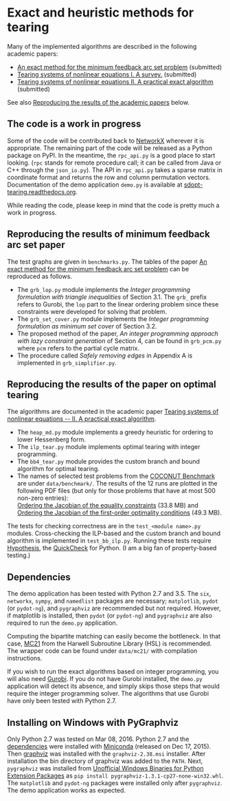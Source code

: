 
Exact and heuristic methods for tearing
=======================================

Many of the implemented algorithms are described in the following 
academic papers:

  - [An exact method for the minimum feedback arc set problem](http://reliablecomputing.eu/baharev_minimum_feedback_arc_set.pdf) (submitted)
  - [Tearing systems of nonlinear equations I. A survey.](http://reliablecomputing.eu/baharev_tearing_survey.pdf) (submitted)
  - [Tearing systems of nonlinear equations II. A practical exact algorithm](http://reliablecomputing.eu/baharev_tearing_exact_algorithm.pdf) (submitted)

See also [Reproducing the results of the academic papers](#reproducing-the-results-of-minimum-feedback-arc-set-paper)
below.


The code is a work in progress
------------------------------

Some of the code will be contributed back to 
[NetworkX](http://networkx.github.io/documentation/latest/overview.html)
wherever it is appropriate. The remaining part of the code will be released 
as a Python package on PyPI. In the meantime, the `rpc_api.py` is a good place 
to start looking. (`rpc` stands for remote procedure call; it can be called from
Java or C++ through the `json_io.py`). The API in `rpc_api.py` takes a sparse
matrix in coordinate format and returns the row and column permutation vectors.
Documentation of the demo application `demo.py` is available at 
[sdopt-tearing.readthedocs.org](https://sdopt-tearing.readthedocs.org).

While reading the code, please keep in mind that the code is pretty much
a work in progress.


Reproducing the results of minimum feedback arc set paper
---------------------------------------------------------

The test graphs are given in `benchmarks.py`. The tables of the paper
[An exact method for the minimum feedback arc set problem](http://reliablecomputing.eu/baharev_minimum_feedback_arc_set.pdf) 
can be reproduced as follows. 

 - The `grb_lop.py` module implements the *Integer programming 
 formulation with triangle inequalities* of Section 3.1. The `grb_` 
 prefix refers to Gurobi, the `lop` part to the linear ordering problem 
 since these constraints were developed for solving that problem. 
 - The `grb_set_cover.py` module implements the *Integer programming 
 formulation as minimum set cover* of Section 3.2. 
 - The proposed method of the paper, *An integer programming approach 
 with lazy constraint generation* of Section 4, can be found in 
 `grb_pcm.py` where `pcm` refers to the partial cycle matrix. 
 - The procedure called *Safely removing edges* in Appendix A is 
 implemented in `grb_simplifier.py`.


Reproducing the results of the paper on optimal tearing
-------------------------------------------------------

The algorithms are documented in the academic paper
[Tearing systems of nonlinear equations -- II. A practical exact algorithm](http://reliablecomputing.eu/baharev_tearing_exact_algorithm.pdf).

 - The `heap_md.py` module implements a greedy heuristic for ordering to lower
 Hessenberg form.
 - The `ilp_tear.py` module implements optimal tearing with integer 
 programming.
 - The `bb4_tear.py` module provides the custom branch and bound 
 algorithm for optimal tearing.
 - The names of selected test problems from the 
 [COCONUT Benchmark](http://www.mat.univie.ac.at/~neum/glopt/coconut/Benchmark/Benchmark.html) 
 are under `data/benchmark/`. The results of the 12 runs are plotted in the 
 following PDF files (but only for those problems that have at most 
 500 non-zero entries):  
 [Ordering the Jacobian of the equality constraints](http://reliablecomputing.eu/constraint_jacobian_nz_500.pdf) (33.8 MB) and  
 [Ordering the Jacobian of the first-order optimality conditions](http://reliablecomputing.eu/first_order_opt_cond_nz_500.pdf) (49.3 MB).

The tests for checking correctness are in the `test_<module name>.py` 
modules. Cross-checking the ILP-based and the custom branch and bound 
algorithm is implemented in `test_bb_ilp.py`. Running these tests 
require [Hypothesis](https://hypothesis.readthedocs.org/en/release/), the 
[QuickCheck](https://en.wikipedia.org/wiki/QuickCheck) for Python.
(I am a big fan of property-based testing.)


Dependencies
------------

The demo application has been tested with Python 2.7 and 3.5. The `six`,
`networkx`, `sympy`, and `namedlist` packages are necessary; 
`matplotlib`, `pydot` (or `pydot-ng`), and `pygraphviz` are 
recommended but not required. However, if matplotlib is installed, then
`pydot` (or `pydot-ng`) and `pygraphviz` are also required to run the 
`demo.py` application.

Computing the bipartite matching can easily become the bottleneck. In 
that case, [MC21](http://www.hsl.rl.ac.uk/catalogue/mc21.html) from 
the Harwell Subroutine Library (HSL) is recommended. The wrapper code 
can be found under `data/mc21/` with compilation instructions.

If you wish to run the exact algorithms based on integer programming, 
you will also need [Gurobi](http://www.gurobi.com/). If you do not have 
Gurobi installed, the `demo.py` application will detect its absence, and 
simply skips those steps that would require the integer programming 
solver. The algorithms that use Gurobi have only been tested with Python 
2.7.


Installing on Windows with PyGraphviz
-------------------------------------

Only Python 2.7 was tested on Mar 08, 2016. Python 2.7 and the 
[dependencies](#dependencies) were installed with 
[Miniconda](http://conda.pydata.org/miniconda.html) 
(released on Dec 17, 2015). Then 
[graphviz](http://www.graphviz.org/Download_windows.php) was installed 
with the `graphviz-2.38.msi` installer. After installation the bin 
directory of graphviz was added to the `PATH`. Next, `pygraphviz` was 
installed from 
[Unofficial Windows Binaries for Python Extension Packages](http://www.lfd.uci.edu/~gohlke/pythonlibs/#pygraphviz)
as `pip install pygraphviz-1.3.1-cp27-none-win32.whl`.
The `matplotlib` and `pydot-ng` packages were installed only after
`pygraphviz`. The demo application works as expected.

